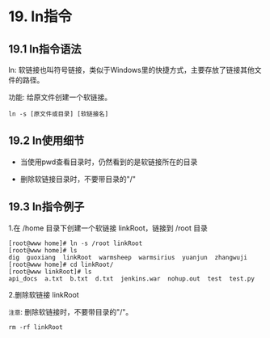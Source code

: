 # 19. ln指令

## 19.1 ln指令语法
ln: 软链接也叫符号链接，类似于Windows里的快捷方式，主要存放了链接其他文件的路径。

功能: 给原文件创建一个软链接。

```shell script
ln -s [原文件或目录] [软链接名]
```

## 19.2 ln使用细节

* 当使用pwd查看目录时，仍然看到的是软链接所在的目录

*  删除软链接目录时，不要带目录的"/"


## 19.3 ln指令例子
1.在 /home 目录下创建一个软链接 linkRoot，链接到 /root 目录

```shell script
[root@www home]# ln -s /root linkRoot
[root@www home]# ls
dig  guoxiang  linkRoot  warmsheep  warmsirius  yuanjun  zhangwuji
[root@www home]# cd linkRoot/
[root@www linkRoot]# ls
api_docs  a.txt  b.txt  d.txt  jenkins.war  nohup.out  test  test.py
```

2.删除软链接 linkRoot

`注意`: 删除软链接时，不要带目录的"/"。
```shell script
rm -rf linkRoot
```
